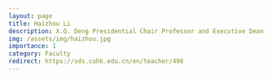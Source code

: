 ```yaml
---
layout: page
title: Haizhou Li
description: X.Q. Deng Presidential Chair Professor and Executive Dean of SDS, Academian in The Academy of Engineering Singapore, IEEE & ISCA Fellow
img: /assets/img/haizhou.jpg
importance: 1
category: Faculty
redirect: https://sds.cuhk.edu.cn/en/teacher/498
---
```

